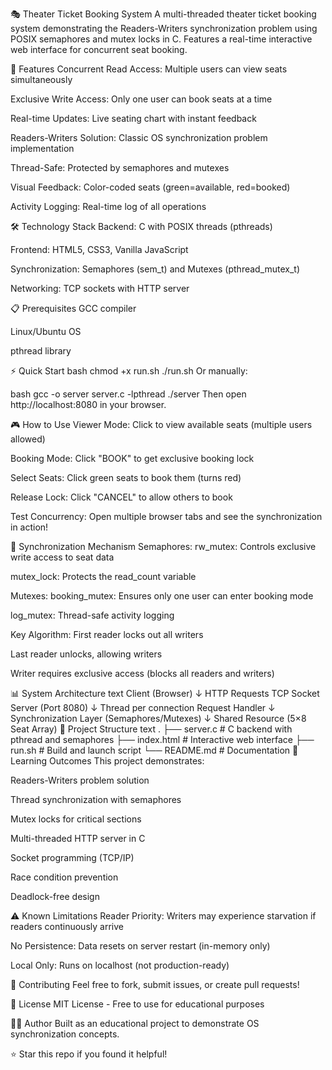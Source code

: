 🎭 Theater Ticket Booking System
A multi-threaded theater ticket booking system demonstrating the Readers-Writers synchronization problem using POSIX semaphores and mutex locks in C. Features a real-time interactive web interface for concurrent seat booking.

🚀 Features
Concurrent Read Access: Multiple users can view seats simultaneously

Exclusive Write Access: Only one user can book seats at a time

Real-time Updates: Live seating chart with instant feedback

Readers-Writers Solution: Classic OS synchronization problem implementation

Thread-Safe: Protected by semaphores and mutexes

Visual Feedback: Color-coded seats (green=available, red=booked)

Activity Logging: Real-time log of all operations

🛠️ Technology Stack
Backend: C with POSIX threads (pthreads)

Frontend: HTML5, CSS3, Vanilla JavaScript

Synchronization: Semaphores (sem_t) and Mutexes (pthread_mutex_t)

Networking: TCP sockets with HTTP server

📋 Prerequisites
GCC compiler

Linux/Ubuntu OS

pthread library

⚡ Quick Start
bash
chmod +x run.sh
./run.sh
Or manually:

bash
gcc -o server server.c -lpthread
./server
Then open http://localhost:8080 in your browser.

🎮 How to Use
Viewer Mode: Click to view available seats (multiple users allowed)

Booking Mode: Click "BOOK" to get exclusive booking lock

Select Seats: Click green seats to book them (turns red)

Release Lock: Click "CANCEL" to allow others to book

Test Concurrency: Open multiple browser tabs and see the synchronization in action!

🔐 Synchronization Mechanism
Semaphores:
rw_mutex: Controls exclusive write access to seat data

mutex_lock: Protects the read_count variable

Mutexes:
booking_mutex: Ensures only one user can enter booking mode

log_mutex: Thread-safe activity logging

Key Algorithm:
First reader locks out all writers

Last reader unlocks, allowing writers

Writer requires exclusive access (blocks all readers and writers)

📊 System Architecture
text
Client (Browser)
    ↓ HTTP Requests
TCP Socket Server (Port 8080)
    ↓ Thread per connection
Request Handler
    ↓
Synchronization Layer (Semaphores/Mutexes)
    ↓
Shared Resource (5×8 Seat Array)
📁 Project Structure
text
.
├── server.c       # C backend with pthread and semaphores
├── index.html     # Interactive web interface
├── run.sh         # Build and launch script
└── README.md      # Documentation
🎯 Learning Outcomes
This project demonstrates:

Readers-Writers problem solution

Thread synchronization with semaphores

Mutex locks for critical sections

Multi-threaded HTTP server in C

Socket programming (TCP/IP)

Race condition prevention

Deadlock-free design

⚠️ Known Limitations
Reader Priority: Writers may experience starvation if readers continuously arrive

No Persistence: Data resets on server restart (in-memory only)

Local Only: Runs on localhost (not production-ready)

🤝 Contributing
Feel free to fork, submit issues, or create pull requests!

📝 License
MIT License - Free to use for educational purposes

👨‍💻 Author
Built as an educational project to demonstrate OS synchronization concepts.

⭐ Star this repo if you found it helpful!
